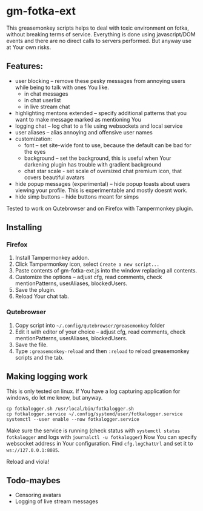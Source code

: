 # gm-fotka-ext

This greasemonkey scripts helps to deal with toxic environment on fotka, without breaking terms of service. Everything is done using javascript/DOM events and there are no direct calls to servers performed. But anyway use at Your own risks.

## Features:

* user blocking – remove these pesky messages from annoying users while being to talk with ones You like.
  * in chat messages
  * in chat userlist
  * in live stream chat
* highlighting mentons extended – specify additional patterns that you want to make message marked as mentioning You
* logging chat – log chat to a file using websockets and local service
* user aliases – alias annoying and offensive user names
* customization:
  * font – set site-wide font to use, because the default can be bad for the eyes
  * background – set the background, this is useful when Your darkening plugin has trouble with gradient background
  * chat star scale - set scale of oversized chat premium icon, that covers beautiful avatars
* hide popup messages (experimental) – hide popup toasts about users viewing your profile. This is experimentable and mostly doesnt work.
* hide simp buttons – hide buttons meant for simps

Tested to work on Qutebrowser and on Firefox with Tampermonkey plugin.

## Installing

### Firefox

1. Install Tampermonkey addon.
2. Click Tampermonkey icon, select `Create a new script...`
3. Paste contents of gm-fotka-ext.js into the window replacing all contents.
4. Customize the options – adjust cfg, read comments, check mentionPatterns, userAliases, blockedUsers.
5. Save the plugin.
6. Reload Your chat tab.

### Qutebrowser

1. Copy script into `~/.config/qutebrowser/greasemonkey` folder
2. Edit it with editor of your choice – adjust cfg, read comments, check mentionPatterns, userAliases, blockedUsers.
3. Save the file.
4. Type `:greasemonkey-reload` and then `:reload` to reload greasemonkey scripts and the tab.

## Making logging work

This is only tested on linux. If You have a log capturing application for windows, do let me know, but anyway.

```shell
cp fotkalogger.sh /usr/local/bin/fotkalogger.sh
cp fotkalogger.service ~/.config/systemd/user/fotkalogger.service
systemctl --user enable --now fotkalogger.service
```

Make sure the service is running (check status with `systemctl status fotkalogger` and logs with `journalctl -u fotkalogger`)
Now You can specify websocket address in Your configuration. Find `cfg.logChatUrl` and set it to `ws://127.0.0.1:8085`.

Reload and viola!

## Todo-maybes

* Censoring avatars
* Logging of live stream messages
